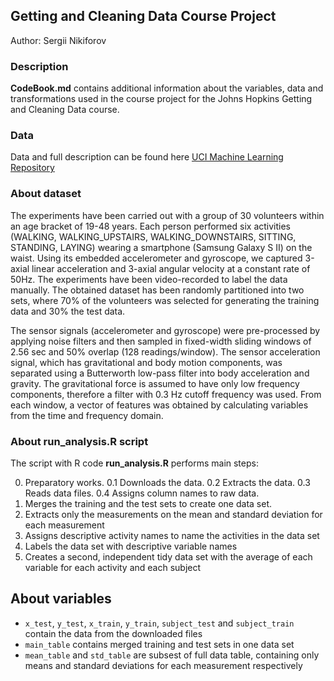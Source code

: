 ## Getting and Cleaning Data Course Project
Author: Sergii Nikiforov

### Description
**CodeBook.md** contains additional information about the variables, data and transformations used in the course project for the Johns Hopkins Getting and Cleaning Data course.

### Data
Data and full description can be found here [UCI Machine Learning Repository](http://archive.ics.uci.edu/ml/datasets/Human+Activity+Recognition+Using+Smartphones)

### About dataset
The experiments have been carried out with a group of 30 volunteers within an age bracket of 19-48 years. Each person performed six activities (WALKING, WALKING_UPSTAIRS, WALKING_DOWNSTAIRS, SITTING, STANDING, LAYING) wearing a smartphone (Samsung Galaxy S II) on the waist. Using its embedded accelerometer and gyroscope, we captured 3-axial linear acceleration and 3-axial angular velocity at a constant rate of 50Hz. The experiments have been video-recorded to label the data manually. The obtained dataset has been randomly partitioned into two sets, where 70% of the volunteers was selected for generating the training data and 30% the test data. 

The sensor signals (accelerometer and gyroscope) were pre-processed by applying noise filters and then sampled in fixed-width sliding windows of 2.56 sec and 50% overlap (128 readings/window). The sensor acceleration signal, which has gravitational and body motion components, was separated using a Butterworth low-pass filter into body acceleration and gravity. The gravitational force is assumed to have only low frequency components, therefore a filter with 0.3 Hz cutoff frequency was used. From each window, a vector of features was obtained by calculating variables from the time and frequency domain.

### About run_analysis.R script

The script with R code **run_analysis.R** performs main steps:

0. Preparatory works.
	0.1 Downloads the data.
	0.2 Extracts the data.
	0.3 Reads data files.
	0.4 Assigns column names to raw data.
1. Merges the training and the test sets to create one data set.   
2. Extracts only the measurements on the mean and standard deviation for each measurement   
3. Assigns descriptive activity names to name the activities in the data set   
4. Labels the data set with descriptive variable names   
5. Creates a second, independent tidy data set with the average of each variable for each activity and each subject

## About variables
* `x_test`, `y_test`, `x_train`, `y_train`, `subject_test` and `subject_train` contain the data from the downloaded files
* `main_table` contains merged training and test sets in one data set
* `mean_table` and `std_table` are subsest of full data table, containing only means and standard deviations for each measurement respectively
